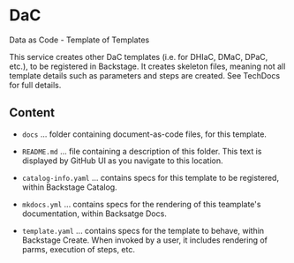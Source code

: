 # DaC
Data as Code - Template of Templates

This service creates other DaC templates (i.e. for DHIaC, DMaC, DPaC, etc.), to be registered in Backstage. It creates skeleton files, meaning not all template details such as parameters and steps are created. See TechDocs for full details.

## Content

- `docs` ... folder containing document-as-code files, for this template.

- `README.md` ... file containing a description of this folder. This text is displayed by GitHub UI as you navigate to this location.
  
- `catalog-info.yaml` ... contains specs for this template to be registered, within Backstage Catalog.
  
- `mkdocs.yml` ... contains specs for the rendering of this teamplate's documentation, within Backsatge Docs.

- `template.yaml` ... contains specs for the template to behave, within Backstage Create. When invoked by a user, it includes rendering of parms, execution of steps, etc.
